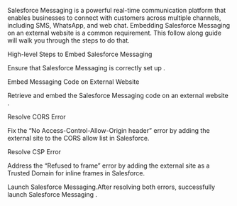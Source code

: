 Salesforce Messaging is a powerful real-time communication platform that enables businesses to connect with customers across multiple channels,
including SMS, WhatsApp, and web chat. Embedding Salesforce Messaging on an external website is a common requirement.
This follow along guide will walk you through the steps to do that.

High-level Steps to Embed Salesforce Messaging


Ensure that Salesforce Messaging is correctly set up .

Embed Messaging Code on External Website

Retrieve and embed the Salesforce Messaging code on an external website .

Resolve CORS Error

Fix the “No Access-Control-Allow-Origin header” error by adding the external site to the CORS allow list in Salesforce.

Resolve CSP Error

Address the “Refused to frame” error by adding the external site as a Trusted Domain for inline frames in Salesforce.

Launch Salesforce Messaging.After resolving both errors, successfully launch Salesforce Messaging .

